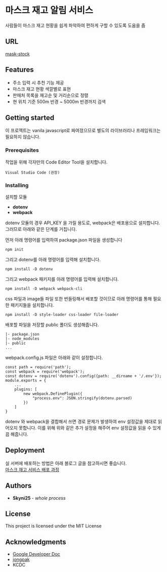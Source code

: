 # 마스크 재고 알림 서비스

사람들이 마스크 재고 현황을 쉽게 파악하여 편하게 구할 수 있도록 도움을 줌

## URL
[mask-stock](https://www.mask-stock.world)

## Features
* 주소 입력 시 추천 기능 제공
* 마스크 재고 현황 색깔별로 표현
* 판매처 목록을 재고순 및 거리순으로 정렬
* 현 위치 기준 500m 반경 ~ 5000m 반경까지 검색

## Getting started

이 프로젝트는 vanila javascript로 짜여졌으므로 별도의 라이브러리나 프레임워크는 필요하지 않습니다.

### Prerequisites

작업을 위해 각자만의 Code Editor Tool을 설치합니다.<br>

```
Visual Studio Code (권장)
```

### Installing

설치할 모듈
* **dotenv**
* **webpack**

dotenv 모듈의 경우 API_KEY 을 가릴 용도로, webpack은 배포용으로 설치합니다. 그러므로 아래와 같은 단계를 거칩니다.

먼저 아래 명령어를 입력하여 package.json 파일을 생성합니다
```
npm init
```

그리고 dotenv를 아래 명령어를 입력해 설치합니다.
```
npm install -D dotenv
```
그리고 webpack 패키지를 아래 명령어를 입력해 설치합니다.
```
npm install -D webpack webpack-cli
```

css 파일과 image들 파일 또한 번들링해서 배포할 것이므로 아래 명령어를 통해 필요한 패키지들을 설치합니다.

```
npm install -D style-loader css-loader file-loader
```

배포할 파일을 저장할 public 폴더도 생성해줍니다.<br>

```
|- package.json
|- node_modules
|- public
...
```

webpack.config.js 파일은 아래와 같이 설정합니다.
```
const path = require('path');
const webpack = require('webpack');
const dotenv = require('dotenv').config({path: __dirname + '/.env'});
module.exports = {
    ...
    plugins: [
        new webpack.DefinePlugin({
            "process.env": JSON.stringify(dotenv.parsed)
        })
    ]
}
```

dotenv 와 webpack을 결합해서 쓰면 경로 문제가 발생하여 env 설정값을 제대로 읽어오지 못합니다. 이를 위해 위와 같은 추가 설정을 해주어 env 설정값을 읽을 수 있게끔 해줍니다.

## Deployment

실 서버에 배포하는 방법은 아래 블로그 글을 참고하시면 좋습니다.<br>
[마스크 재고 서비스 배포 과정](https://ktpark1651.tistory.com/248)

## Authors

* **Skyni25** - *whole process*

## License

This project is licensed under the MIT License

## Acknowledgments

* [Google Developer Doc](https://developers.google.com/web/fundamentals/native-hardware/user-location)
* [jongpak](https://developers.google.com/web/fundamentals/native-hardware/user-location)
* KCDC